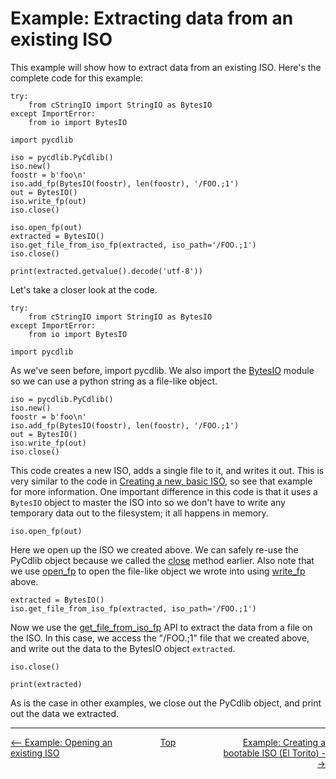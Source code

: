 # Example: Extracting data from an existing ISO

This example will show how to extract data from an existing ISO.  Here's the complete code for this example:

```
try:
    from cStringIO import StringIO as BytesIO
except ImportError:
    from io import BytesIO

import pycdlib

iso = pycdlib.PyCdlib()
iso.new()
foostr = b'foo\n'
iso.add_fp(BytesIO(foostr), len(foostr), '/FOO.;1')
out = BytesIO()
iso.write_fp(out)
iso.close()

iso.open_fp(out)
extracted = BytesIO()
iso.get_file_from_iso_fp(extracted, iso_path='/FOO.;1')
iso.close()

print(extracted.getvalue().decode('utf-8'))
```

Let's take a closer look at the code.

```
try:
    from cStringIO import StringIO as BytesIO
except ImportError:
    from io import BytesIO

import pycdlib
```

As we've seen before, import pycdlib.  We also import the [BytesIO](https://docs.python.org/3/library/io.html#binary-i-o) module so we can use a python string as a file-like object.

```
iso = pycdlib.PyCdlib()
iso.new()
foostr = b'foo\n'
iso.add_fp(BytesIO(foostr), len(foostr), '/FOO.;1')
out = BytesIO()
iso.write_fp(out)
iso.close()
```

This code creates a new ISO, adds a single file to it, and writes it out.  This is very similar to the code in [Creating a new, basic ISO](example-creating-new-basic-iso.md), so see that example for more information.  One important difference in this code is that it uses a `BytesIO` object to master the ISO into so we don't have to write any temporary data out to the filesystem; it all happens in memory.

```
iso.open_fp(out)
```

Here we open up the ISO we created above.  We can safely re-use the PyCdlib object because we called the [close](pycdlib-apihtml#PyCdlib-close) method earlier.  Also note that we use [open_fp](pycdlib-api.html#PyCdlib-open_fp) to open the file-like object we wrote into using [write_fp](pycdlib-api.html#PyCdlib-write_fp) above.

```
extracted = BytesIO()
iso.get_file_from_iso_fp(extracted, iso_path='/FOO.;1')
```

Now we use the [get_file_from_iso_fp](pycdlib-api.html#PyCdlib-get_file_from_iso_fp) API to extract the data from a file on the ISO.  In this case, we access the "/FOO.;1" file that we created above, and write out the data to the BytesIO object `extracted`.

```
iso.close()

print(extracted)
```

As is the case in other examples, we close out the PyCdlib object, and print out the data we extracted.

---

<div style="width: 100%; display: table;">
  <div style="display: table-row;">
    <div style="width: 33%; display: table-cell; text-align: left;">
      <a href="example-opening-existing-iso.html"><-- Example: Opening an existing ISO</a>
    </div>
    <div style="width: 33%; display: table-cell; text-align: center;">
      <a href="https://clalancette.github.io/gh-page-tester/">Top</a>
    </div>
    <div style="width: 33%; display: table-cell; text-align: right;">
      <a href="example-creating-bootable-iso.html">Example: Creating a bootable ISO (El Torito) --></a>
    </div>
</div>
